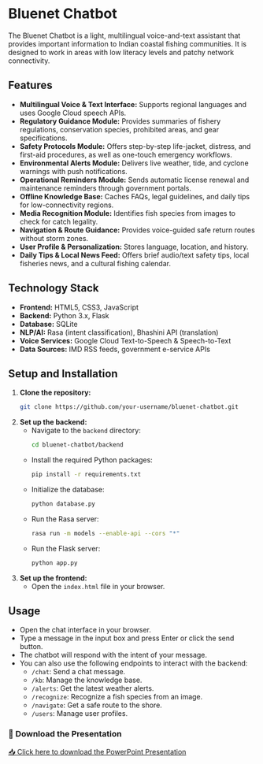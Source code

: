 # Bluenet Chatbot

The Bluenet Chatbot is a light, multilingual voice-and-text assistant that provides important information to Indian coastal fishing communities. It is designed to work in areas with low literacy levels and patchy network connectivity.

## Features

*   **Multilingual Voice & Text Interface:** Supports regional languages and uses Google Cloud speech APIs.
*   **Regulatory Guidance Module:** Provides summaries of fishery regulations, conservation species, prohibited areas, and gear specifications.
*   **Safety Protocols Module:** Offers step-by-step life-jacket, distress, and first-aid procedures, as well as one-touch emergency workflows.
*   **Environmental Alerts Module:** Delivers live weather, tide, and cyclone warnings with push notifications.
*   **Operational Reminders Module:** Sends automatic license renewal and maintenance reminders through government portals.
*   **Offline Knowledge Base:** Caches FAQs, legal guidelines, and daily tips for low-connectivity regions.
*   **Media Recognition Module:** Identifies fish species from images to check for catch legality.
*   **Navigation & Route Guidance:** Provides voice-guided safe return routes without storm zones.
*   **User Profile & Personalization:** Stores language, location, and history.
*   **Daily Tips & Local News Feed:** Offers brief audio/text safety tips, local fisheries news, and a cultural fishing calendar.

## Technology Stack

*   **Frontend:** HTML5, CSS3, JavaScript
*   **Backend:** Python 3.x, Flask
*   **Database:** SQLite
*   **NLP/AI:** Rasa (intent classification), Bhashini API (translation)
*   **Voice Services:** Google Cloud Text-to-Speech & Speech-to-Text
*   **Data Sources:** IMD RSS feeds, government e-service APIs

## Setup and Installation

1.  **Clone the repository:**
    ```bash
    git clone https://github.com/your-username/bluenet-chatbot.git
    ```
2.  **Set up the backend:**
    *   Navigate to the `backend` directory:
        ```bash
        cd bluenet-chatbot/backend
        ```
    *   Install the required Python packages:
        ```bash
        pip install -r requirements.txt
        ```
    *   Initialize the database:
        ```bash
        python database.py
        ```
    *   Run the Rasa server:
        ```bash
        rasa run -m models --enable-api --cors "*"
        ```
    *   Run the Flask server:
        ```bash
        python app.py
        ```
3.  **Set up the frontend:**
    *   Open the `index.html` file in your browser.

## Usage

*   Open the chat interface in your browser.
*   Type a message in the input box and press Enter or click the send button.
*   The chatbot will respond with the intent of your message.
*   You can also use the following endpoints to interact with the backend:
    *   `/chat`: Send a chat message.
    *   `/kb`: Manage the knowledge base.
    *   `/alerts`: Get the latest weather alerts.
    *   `/recognize`: Recognize a fish species from an image.
    *   `/navigate`: Get a safe route to the shore.
    *   `/users`: Manage user profiles.
### 📂 Download the Presentation

[📥 Click here to download the PowerPoint Presentation](./bluenet_ppt.pptx)

